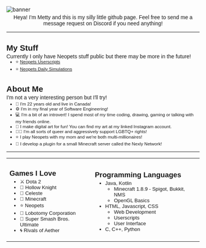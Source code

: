 ![banner](https://i.imgur.com/InrdeNX.png)

<span style="font-family: 'Comic Sans MS', 'Comic Sans', Arial">

<p style="text-align:center;margin-top:-10px;">Heya! I'm Metty and this is my silly little github page. Feel free to send me a message request on Discord if you need anything!</p>

____

## My Stuff
<p style="margin-top:-16px;">Currently I only have Neopets stuff public but there may be more in the future!

<p style="margin-top:-16px;">
<small>

* ⭐ [Neopets Userscripts](https://github.com/Mettymagic/np-userscripts)
* ⭐ [Neopets Daily Simulations](https://github.com/Mettymagic/np-daily-sim)
</small>
</p>
</p>

## About Me
<p style="margin-top:-16px;">I'm not a very interesting person but I'll try!

<p style="margin-top:-12px;">
<small>

* 💜 I'm 22 years old and live in Canada!
* ⚙️ I'm in my final year of Software Engineering!
* 💻 I'm a bit of an introvert! I spend most of my time coding, drawing, gaming or talking with my friends online.
* 🎨 I make digital art for fun! You can find my art at my linked Instagram account.
* 🏳️‍🌈 I'm all sorts of queer and aggressively support LGBTQ+ rights!
* ⭐ I play Neopets with my mom and we're both multi-millionaires!
* 💎 I develop a plugin for a small Minecraft server called the Nexly Network!

</small>
</p>
</p>

____

<table border="0">
<tr>
<td>

### Games I Love
<p style="margin-top:-16px;">
<small>

* ⚔️ Dota 2
* 🐛 Hollow Knight
* 🎒 Celeste
* 💎 Minecraft
* ⭐ Neopets
* 🧠 Lobotomy Corporation
* 👊 Super Smash Bros. Ultimate
* 🌀 Rivals of Aether

</small>
</p>
</td>

<td>

### Programming Languages
<p style="margin-top:-16px;">
<small>

* Java, Kotlin
	* Minecraft 1.8.9 - Spigot, Bukkit, NMS
	* OpenGL Basics
* HTML, Javascript, CSS
	* Web Development
	* Userscripts
	* User Interface
* C, C++, Python

</small>
</p>
</td>
</tr>
</table>

</span>
